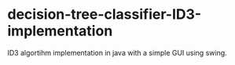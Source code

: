 # decision-tree-classifier-ID3-implementation
ID3 algortihm implementation in java with a simple GUI using swing.
